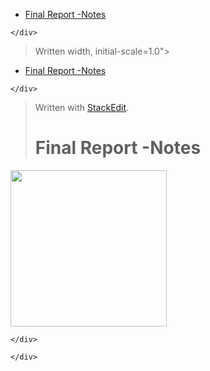 <!DOCTYPE html>
<html>

<head>
  <meta charset="utf-8">
  <meta name="viewport" content="width=device-width, initial-scale=1.0">
  <title>Final_3rd_year_report</title>
  <link rel="stylesheet" href="https://stackedit.io/style.css" />
</head>

<body class="stackedit">
  <div class="stackedit__left">
    <div class="stackedit__toc">
      
<ul>
<li><a href="#final-report--notes">Final Report -Notes</a></li>
</ul>

    </div>
  </div>
  <div class="stackedit__right">
    <div class="stackedit__html">
      


  
  <blockquote>
<p>Written width, initial-scale=1.0"&gt;</p>
</blockquote>
  <title>Final_3rd_year_report</title>
  


  <div class="stackedit__left">
    <div class="stackedit__toc">
</div></div><ul>
<li><a href="#final-report--notes">Final Report -Notes</a></li>
</ul>
<pre><code>&lt;/div&gt;
</code></pre>
  
  <div class="stackedit__right">
    <div class="stackedit__html">
      <blockquote>
<p>Written with <a href="https://stackedit.io/">StackEdit</a>.</p>
<h1 id="final-report--notes">Final Report -Notes</h1>
</blockquote>
<p><img src=" [StackEdit](https://stackedit.io/).
> # Final Report -Notes
![](https://raw.githubusercontent.com/TheodorB/images/master/fire.jpg" alt="" width="250"></p>
<pre><code>&lt;/div&gt;
</code></pre>
</div></div>  



    </div>
  </div>
</body>

</html>
